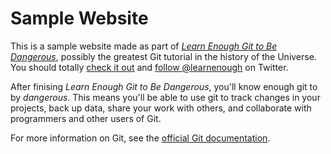 # Sample Website

This is a sample website made as part of [*Learn Enough Git to Be Dangerous*](https://www.learnenough.com/git-tutorial), possibly the greatest Git tutorial in the history of the Universe.  You should totally [check it out](https://www.learnenough.com/#email_list) and [follow @learnenough](http://twitter.com/learnenough) on Twitter.

After finising *Learn Enough Git to Be Dangerous*, you'll know enough git to by *dangerous*.  This means you'll be able to use git to track changes in your projects, back up data, share your work with others, and collaborate with programmers and other users of Git.

For more information on Git, see the [official Git documentation](https://git-scm.com/).
